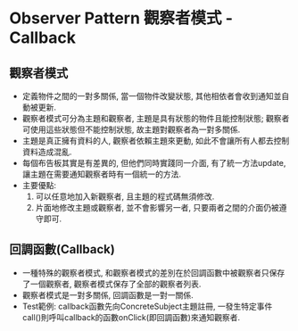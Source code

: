 # Observer Pattern 觀察者模式 - Callback

## 觀察者模式
* 定義物件之間的一對多關係, 當一個物件改變狀態, 其他相依者會收到通知並自動被更新.
* 觀察者模式可分為主題和觀察者, 主題是具有狀態的物件且能控制狀態; 觀察者可使用這些狀態但不能控制狀態, 故主題對觀察者為一對多關係.
* 主題是真正擁有資料的人, 觀察者依賴主題來更動, 如此不會讓所有人都去控制資料造成混亂.
* 每個布告板其實是有差異的, 但他們同時實踐同一介面, 有了統一方法update, 讓主題在需要通知觀察者時有一個統一的方法.
* 主要優點:
	1. 可以任意地加入新觀察者, 且主題的程式碼無須修改.
	1. 片面地修改主題或觀察者, 並不會影響另一者, 只要兩者之間的介面仍被遵守即可.

## 回調函數(Callback)
* 一種特殊的觀察者模式, 和觀察者模式的差別在於回調函數中被觀察者只保存了一個觀察者, 觀察者模式保存了全部的觀察者列表.
* 觀察者模式是一對多關係, 回調函數是一對一關係.
* Test範例: callback函數先向ConcreteSubject主題註冊, 一發生特定事件call()則呼叫callback的函數onClick(即回調函數)來通知觀察者.

